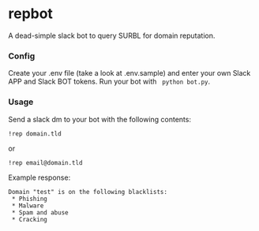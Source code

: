 # repbot

A dead-simple slack bot to query SURBL for domain reputation.

### Config

Create your .env file (take a look at .env.sample) and enter your own Slack APP and Slack BOT tokens. Run your bot with ``` python bot.py```.

### Usage

Send a slack dm to your bot with the following contents:

```text
!rep domain.tld
```

or

```text
!rep email@domain.tld
```

Example response:

```text
Domain "test" is on the following blacklists:
 * Phishing
 * Malware
 * Spam and abuse
 * Cracking
```

